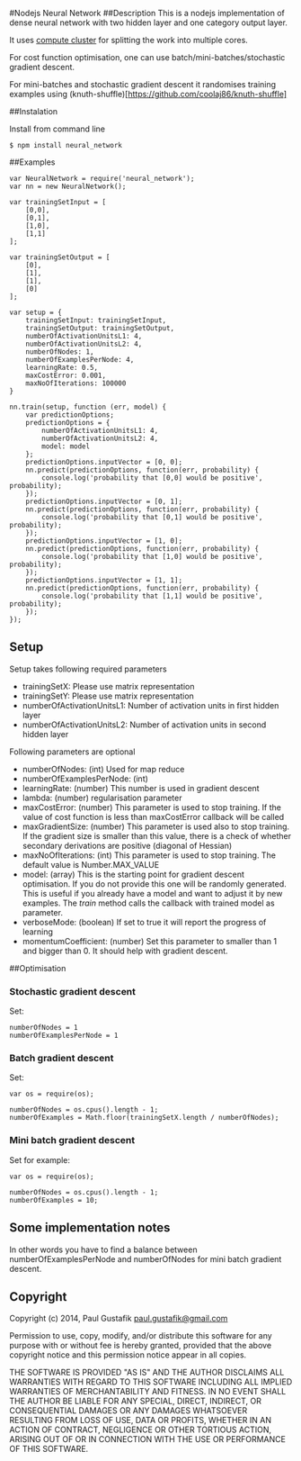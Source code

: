 #Nodejs Neural Network
##Description
This is a nodejs implementation of dense neural network with two hidden layer and one category output layer.

It uses [compute cluster](https://github.com/lloyd/node-compute-cluster) for splitting the work into multiple cores.

For cost function optimisation, one can use batch/mini-batches/stochastic gradient descent.

For mini-batches and stochastic gradient descent it randomises training examples using (knuth-shuffle)[https://github.com/coolaj86/knuth-shuffle]

##Instalation

Install from command line

`$ npm install neural_network`

##Examples

	var NeuralNetwork = require('neural_network');
	var nn = new NeuralNetwork();
	
	var trainingSetInput = [
	    [0,0],
	    [0,1],
	    [1,0],
	    [1,1]
	];
	
	var trainingSetOutput = [
	    [0],
	    [1],
    	[1],
	    [0]
	];
	
	var setup = {
	    trainingSetInput: trainingSetInput,
	    trainingSetOutput: trainingSetOutput,
	    numberOfActivationUnitsL1: 4,
	    numberOfActivationUnitsL2: 4,
	    numberOfNodes: 1,
	    numberOfExamplesPerNode: 4,
	    learningRate: 0.5,
	    maxCostError: 0.001,
	    maxNoOfIterations: 100000
	}
	
	nn.train(setup, function (err, model) {
        var predictionOptions;
        predictionOptions = {
            numberOfActivationUnitsL1: 4,
            numberOfActivationUnitsL2: 4,
            model: model
        };
        predictionOptions.inputVector = [0, 0];
        nn.predict(predictionOptions, function(err, probability) {
            console.log('probability that [0,0] would be positive', probability);
        });
        predictionOptions.inputVector = [0, 1];
        nn.predict(predictionOptions, function(err, probability) {
            console.log('probability that [0,1] would be positive', probability);
        });
        predictionOptions.inputVector = [1, 0];
        nn.predict(predictionOptions, function(err, probability) {
            console.log('probability that [1,0] would be positive', probability);
        });
        predictionOptions.inputVector = [1, 1];
        nn.predict(predictionOptions, function(err, probability) {
            console.log('probability that [1,1] would be positive', probability);
        });
	});

## Setup

Setup takes following required parameters

* trainingSetX: Please use matrix representation
* trainingSetY: Please use matrix representation
* numberOfActivationUnitsL1: Number of activation units in first hidden layer
* numberOfActivationUnitsL2: Number of activation units in second hidden layer

Following parameters are optional

* numberOfNodes: (int) Used for map reduce
* numberOfExamplesPerNode: (int)
* learningRate: (number) This number is used in gradient descent
* lambda: (number) regularisation parameter
* maxCostError: (number) This parameter is used to stop training. If the value of cost function is less than maxCostError callback will be called
* maxGradientSize: (number) This parameter is used also to stop training. If the gradient size is smaller than this value, there is a check of whether secondary derivations are positive (diagonal of Hessian)
* maxNoOfIterations: (int) This parameter is used to stop training. The default value is Number.MAX_VALUE
* model: (array) This is the starting point for gradient descent optimisation. If you do not provide this one will be randomly generated. This is useful if you already have a model and want to adjust it by new examples. The *train* method calls the callback with trained model as parameter.
* verboseMode: (boolean) If set to true it will report the progress of learning
* momentumCoefficient: (number) Set this parameter to smaller than 1 and bigger than 0. It should help with gradient descent.



##Optimisation

### Stochastic gradient descent
Set:
	
	numberOfNodes = 1
	numberOfExamplesPerNode = 1
	
### Batch gradient descent

Set:

	var os = require(os);
	
	numberOfNodes = os.cpus().length - 1;
	numberOfExamples = Math.floor(trainingSetX.length / numberOfNodes);
	
### Mini batch gradient descent

Set for example:

	var os = require(os);
	
	numberOfNodes = os.cpus().length - 1;
	numberOfExamples = 10;


## Some implementation notes

In other words you have to find a balance between numberOfExamplesPerNode and numberOfNodes for mini batch gradient descent.

## Copyright

Copyright (c) 2014, Paul Gustafik paul.gustafik@gmail.com

Permission to use, copy, modify, and/or distribute this software for any purpose with or without fee is hereby granted, provided that the above copyright notice and this permission notice appear in all copies.

THE SOFTWARE IS PROVIDED "AS IS" AND THE AUTHOR DISCLAIMS ALL WARRANTIES WITH REGARD TO THIS SOFTWARE INCLUDING ALL IMPLIED WARRANTIES OF MERCHANTABILITY AND FITNESS. IN NO EVENT SHALL THE AUTHOR BE LIABLE FOR ANY SPECIAL, DIRECT, INDIRECT, OR CONSEQUENTIAL DAMAGES OR ANY DAMAGES WHATSOEVER RESULTING FROM LOSS OF USE, DATA OR PROFITS, WHETHER IN AN ACTION OF CONTRACT, NEGLIGENCE OR OTHER TORTIOUS ACTION, ARISING OUT OF OR IN CONNECTION WITH THE USE OR PERFORMANCE OF THIS SOFTWARE.

